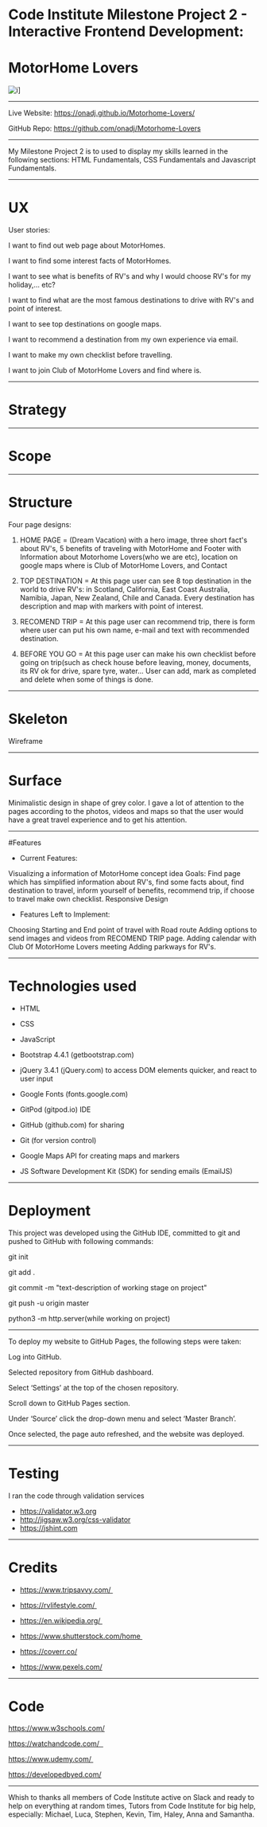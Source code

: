 # Code Institute Milestone Project 2 - Interactive Frontend Development:

# MotorHome Lovers

![i](https://github.com/onadj/Motorhome-Lovers/blob/master/rmimages/readmd1.jpg)]

---

Live Website: https://onadj.github.io/Motorhome-Lovers/

GitHub Repo: https://github.com/onadj/Motorhome-Lovers

---

My Milestone Project 2 is to used to display my skills learned in the following sections: HTML Fundamentals, CSS Fundamentals and  Javascript Fundamentals.

---

# UX

User stories:

I want to find out web page about MotorHomes.

I want to find some interest facts of MotorHomes.

I want to see what is benefits of RV's and why I would choose RV's for my holiday,... etc?

I want to find what are the most famous destinations to drive with RV's and point of interest.

I want to see top destinations on google maps.

I want to recommend a destination from my own experience via email.

I want to make my own checklist before travelling.

I want to join Club of MotorHome Lovers and find where is.

---

# Strategy

---

# Scope

---

# Structure

Four page designs:

 1. HOME PAGE =  (Dream Vacation) with a hero image, three short fact's about RV's, 5 benefits of traveling with MotorHome and Footer with Information about Motorhome Lovers(who we are etc), location on google maps where is Club of MotorHome Lovers, and Contact

 2. TOP DESTINATION = At this page user can see 8 top destination in the world to drive RV's:  in Scotland, California, East Coast Australia, Namibia, Japan, New Zealand, Chile and Canada. Every destination has description and map with markers with point of interest.

 3. RECOMEND TRIP = At this page user can recommend trip, there is form where user can put his own name, e-mail and text with recommended destination.

 4. BEFORE YOU GO = At this page user can make his own checklist before going on trip(such as check house before leaving, money, documents, its RV ok for drive, spare tyre, water... User can add, mark as completed and delete when some of things is done.

---

# Skeleton

Wireframe

---

# Surface

Minimalistic design in shape of grey color.
I gave a lot of attention to the pages according to the photos, videos and maps so that the user would have a great travel experience and to get his attention.

---

#Features

- Current Features:

Visualizing a information of MotorHome concept idea
Goals: Find page which has simplified information about RV's, find some facts about, find destination to travel, inform yourself of benefits, recommend trip, if choose to travel make own checklist.
Responsive Design


- Features Left to Implement:

Choosing Starting and End point of travel with Road route
Adding options to send images and videos from  RECOMEND TRIP page.
Adding calendar with Club Of MotorHome Lovers meeting
Adding parkways for RV's.

---

# Technologies used

- HTML

- CSS

- JavaScript

- Bootstrap 4.4.1 (getbootstrap.com)

- jQuery 3.4.1 (jQuery.com) to access DOM elements quicker, and react to user   input

- Google Fonts (fonts.google.com)

- GitPod (gitpod.io) IDE

- GitHub (github.com) for sharing

- Git (for version control)

- Google Maps API for creating maps and markers

- JS Software Development Kit (SDK) for sending emails (EmailJS)

---

# Deployment

This project was developed using the GitHub IDE, committed to git and pushed to GitHub
with following commands:

git init 

git add .

git commit -m "text-description of working stage on project"

git push -u origin master

python3 -m http.server(while working on project)

---

To deploy my website to GitHub Pages, the following steps were taken:

Log into GitHub.

Selected repository from GitHub dashboard.

Select ‘Settings’ at the top of the chosen repository.

Scroll down to GitHub Pages section.

Under ‘Source’ click the drop-down menu and select ‘Master Branch’.

Once selected, the page auto refreshed, and the website was deployed.

---

# Testing

I ran the code through validation services
 - https://validator.w3.org
 - http://jigsaw.w3.org/css-validator
 - https://jshint.com
---

# Credits

- https://www.tripsavvy.com/ 

- https://rvlifestyle.com/ 

- https://en.wikipedia.org/ 

- https://www.shutterstock.com/home 

- https://coverr.co/

- https://www.pexels.com/ 

---

# Code

https://www.w3schools.com/ 

https://watchandcode.com/  

https://www.udemy.com/ 

https://developedbyed.com/ 

---

Whish to thanks all members of Code Institute active on Slack and ready to help on everything at random times, Tutors from Code Institute for big help, especially: Michael, Luca, Stephen, Kevin, Tim, Haley, Anna and Samantha.


